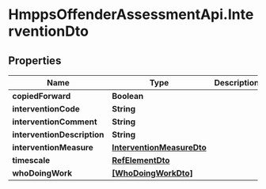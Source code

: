 # HmppsOffenderAssessmentApi.InterventionDto

## Properties
Name | Type | Description | Notes
------------ | ------------- | ------------- | -------------
**copiedForward** | **Boolean** |  | [optional] 
**interventionCode** | **String** |  | [optional] 
**interventionComment** | **String** |  | [optional] 
**interventionDescription** | **String** |  | [optional] 
**interventionMeasure** | [**InterventionMeasureDto**](InterventionMeasureDto.md) |  | [optional] 
**timescale** | [**RefElementDto**](RefElementDto.md) |  | [optional] 
**whoDoingWork** | [**[WhoDoingWorkDto]**](WhoDoingWorkDto.md) |  | [optional] 



